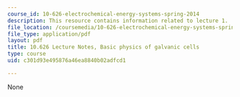 ```yaml
---
course_id: 10-626-electrochemical-energy-systems-spring-2014
description: This resource contains information related to lecture 1.
file_location: /coursemedia/10-626-electrochemical-energy-systems-spring-2014/c301d93e495876a46ea8840b02adfcd1_MIT10_626S14_S11lec01.pdf
file_type: application/pdf
layout: pdf
title: 10.626 Lecture Notes, Basic physics of galvanic cells
type: course
uid: c301d93e495876a46ea8840b02adfcd1

---
```

None